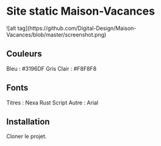 <h1>Site static Maison-Vacances</h1>
![alt tag](https://github.com/Digital-Design/Maison-Vacances/blob/master/screenshot.png)


<h2>Couleurs</h2>

Bleu : #3196DF
Gris Clair : #F8F8F8


<h2>Fonts</h2>

Titres : Nexa Rust Script
Autre : Arial


<h2>Installation</h2>

Cloner le projet.


